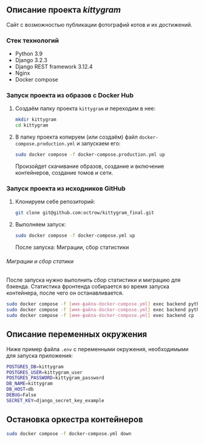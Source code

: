 ## Описание проекта ***kittygram***

Сайт с возможностью публикации фотографий котов и их достижений.

### Стек технологий

- Python 3.9
- Django 3.2.3
- Django REST framework 3.12.4
- Nginx
- Docker compose

### Запуск проекта из образов с Docker Hub

1. Создаём папку проекта `kittygram` и переходим в нее:

    ```bash
    mkdir kittygram
    cd kittygram
    ```

2. В папку проекта копируем (или создаём) файл `docker-compose.production.yml` и запускаем его:

    ```bash
    sudo docker compose -f docker-compose.production.yml up
    ```

    Произойдет скачивание образов, создание и включение контейнеров, создание томов и сети.

### Запуск проекта из исходников GitHub

1. Клонируем себе репозиторий:

    ```bash
    git clone git@github.com:octrow/kittygram_final.git
    ```

2. Выполняем запуск:

    ```bash
    sudo docker compose -f docker-compose.yml up
    ```

    После запуска: Миграции, сбор статистики

###### Миграции и сбор статики

После запуска нужно выполнить сбор статистики и миграцию для бэкенда. Статистика фронтенда собирается во время запуска контейнера, после чего он останавливается.

```bash
sudo docker compose -f [имя-файла-docker-compose.yml] exec backend python manage.py migrate
sudo docker compose -f [имя-файла-docker-compose.yml] exec backend python manage.py collectstatic
sudo docker compose -f [имя-файла-docker-compose.yml] exec backend cp -r /app/collected_static/. /static/static/
```

## Описание переменных окружения

Ниже пример файла `.env` с переменными окружения, необходимыми для запуска приложения:

```bash
POSTGRES_DB=kittygram
POSTGRES_USER=kittygram_user
POSTGRES_PASSWORD=kittygram_password
DB_NAME=kittygram
DB_HOST=db
DEBUG=False
SECRET_KEY=django_secret_key_example
```

## Остановка оркестра контейнеров

```bash
sudo docker compose -f docker-compose.yml down
```
